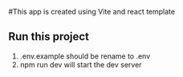#This app is created using Vite and react template

## Run this project 

1. .env.example should be rename to .env
2. npm run dev will start the dev server

